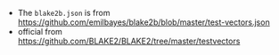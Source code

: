 * The `blake2b.json` is from https://github.com/emilbayes/blake2b/blob/master/test-vectors.json
* official from https://github.com/BLAKE2/BLAKE2/tree/master/testvectors
